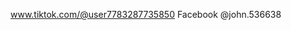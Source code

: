 

<!---
Johnbtc-bbc44nba/Johnbtc-bbc44nba is a ✨ special ✨ repository because its `README.md` (this file) appears on your GitHub profile.
You can click the Preview link to take a look at your changes.
--->
www.tiktok.com/@user7783287735850
Facebook @john.536638